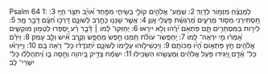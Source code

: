 Psalm 64
1: לַמְנַצֵּ֗חַ מִזְמ֥וֹר לְדָוִֽד׃
2: שְׁמַע־ אֱלֹהִ֣ים קוֹלִ֣י בְשִׂיחִ֑י מִפַּ֥חַד א֝וֹיֵ֗ב תִּצֹּ֥ר חַיָּֽי׃
3: תַּ֭סְתִּירֵנִי מִסּ֣וֹד מְרֵעִ֑ים מֵ֝רִגְשַׁ֗ת פֹּ֣עֲלֵי אָֽוֶן׃
4: אֲשֶׁ֤ר שָׁנְנ֣וּ כַחֶ֣רֶב לְשׁוֹנָ֑ם דָּרְכ֥וּ חִ֝צָּ֗ם דָּבָ֥ר מָֽר׃
5: לִיר֣וֹת בַּמִּסְתָּרִ֣ים תָּ֑ם פִּתְאֹ֥ם יֹ֝רֻ֗הוּ וְלֹ֣א יִירָֽאוּ׃
6: יְחַזְּקוּ־ לָ֨מוֹ ׀ דָּ֘בָ֤ר רָ֗ע יְֽ֭סַפְּרוּ לִטְמ֣וֹן מוֹקְשִׁ֑ים אָ֝מְר֗וּ מִ֣י יִרְאֶה־ לָּֽמוֹ׃
7: יַֽחְפְּֽשׂוּ־ עוֹלֹ֗ת תַּ֭מְנוּ חֵ֣פֶשׂ מְחֻפָּ֑שׂ וְקֶ֥רֶב אִ֝֗ישׁ וְלֵ֣ב עָמֹֽק׃
8: וַיֹּרֵ֗ם אֱלֹ֫הִ֥ים חֵ֥ץ פִּתְא֑וֹם הָ֝י֗וּ מַכּוֹתָֽם׃
9: וַיַּכְשִׁיל֣וּהוּ עָלֵ֣ימוֹ לְשׁוֹנָ֑ם יִ֝תְנֹדֲד֗וּ כָּל־ רֹ֥אֵה בָֽם׃
10: וַיִּֽירְא֗וּ כָּל־ אָ֫דָ֥ם וַ֭יַּגִּידוּ פֹּ֥עַל אֱלֹהִ֗ים וּֽמַעֲשֵׂ֥הוּ הִשְׂכִּֽילוּ׃
11: יִשְׂמַ֬ח צַדִּ֣יק בַּ֭יהוָה וְחָ֣סָה ב֑וֹ וְ֝יִתְהַֽלְל֗וּ כָּל־ יִשְׁרֵי־ לֵֽב׃